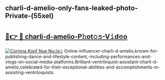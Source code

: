 ## charli-d-amelio-only-fans​-leaked-photo​-Private-(55xel)


# <h2><a href="https://mediaupload.pro?title=charli-d-amelio&ref=git">🔗👉 🔴 charli-d-amelio-P𝚑ot𝚘𝚜-V𝚒d𝚎o</a></h2>

[![Corinna Kopf Nue Nu𝚍e𝚜](https://i.imgur.com/0qMVB7G.gif)](https://mediaupload.pro?title=charli-d-amelio&ref=git)
Online-influencer-charli-d-amelio,known-for-publishing-dance-and-lifestyle-content,-including-performances-and-vlogs-on-social-media-platforms.Brilliant-ventriloquist-assistant-charli-d-amelio,celebrated-for-their-exceptional-abilities-and-accomplishments-in-assisting-ventriloquists.  